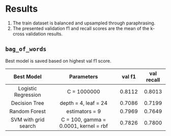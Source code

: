 # Results
1. The train dataset is balanced and upsampled through paraphrasing.
2. The presented validation f1 and recall scores are the mean of the k-cross validation results.

## `bag_of_words`
Best model is saved based on highest val f1 score.

Best Model | Parameters | val f1 | val recall
:-----: | :-----: | :-----: | :-----: |
Logistic Regression | C = 1000000 | 0.8112 | 0.8013
Decision Tree | depth = 4, leaf = 24 | 0.7086 | 0.7199
Random Forest | estimators = 9 | 0.7969 | 0.7649
SVM with grid search | C = 100, gamma = 0.0001, kernel = rbf | 0.7826 | 0.7800